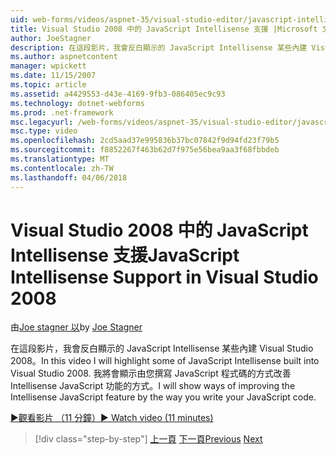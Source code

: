```yaml
---
uid: web-forms/videos/aspnet-35/visual-studio-editor/javascript-intellisense-support-in-visual-studio-2008
title: Visual Studio 2008 中的 JavaScript Intellisense 支援 |Microsoft 文件
author: JoeStagner
description: 在這段影片，我會反白顯示的 JavaScript Intellisense 某些內建 Visual Studio 2008。 我將會顯示方法改善 Intellisense JavaScript featu...
ms.author: aspnetcontent
manager: wpickett
ms.date: 11/15/2007
ms.topic: article
ms.assetid: a4429553-d43e-4169-9fb3-086405ec9c93
ms.technology: dotnet-webforms
ms.prod: .net-framework
msc.legacyurl: /web-forms/videos/aspnet-35/visual-studio-editor/javascript-intellisense-support-in-visual-studio-2008
msc.type: video
ms.openlocfilehash: 2cd5aad37e995836b37bc07842f9d94fd23f79b5
ms.sourcegitcommit: f8852267f463b62d7f975e56bea9aa3f68fbbdeb
ms.translationtype: MT
ms.contentlocale: zh-TW
ms.lasthandoff: 04/06/2018
---
```

<a name="javascript-intellisense-support-in-visual-studio-2008"></a><span data-ttu-id="4dc76-104">Visual Studio 2008 中的 JavaScript Intellisense 支援</span><span class="sxs-lookup"><span data-stu-id="4dc76-104">JavaScript Intellisense Support in Visual Studio 2008</span></span>
====================
<span data-ttu-id="4dc76-105">由[Joe stagner 以](https://github.com/JoeStagner)</span><span class="sxs-lookup"><span data-stu-id="4dc76-105">by [Joe Stagner](https://github.com/JoeStagner)</span></span>

<span data-ttu-id="4dc76-106">在這段影片，我會反白顯示的 JavaScript Intellisense 某些內建 Visual Studio 2008。</span><span class="sxs-lookup"><span data-stu-id="4dc76-106">In this video I will highlight some of JavaScript Intellisense built into Visual Studio 2008.</span></span> <span data-ttu-id="4dc76-107">我將會顯示由您撰寫 JavaScript 程式碼的方式改善 Intellisense JavaScript 功能的方式。</span><span class="sxs-lookup"><span data-stu-id="4dc76-107">I will show ways of improving the Intellisense JavaScript feature by the way you write your JavaScript code.</span></span>

[<span data-ttu-id="4dc76-108">&#9654;觀看影片 （11 分鐘）</span><span class="sxs-lookup"><span data-stu-id="4dc76-108">&#9654; Watch video (11 minutes)</span></span>](https://channel9.msdn.com/Blogs/ASP-NET-Site-Videos/javascript-intellisense-support-in-visual-studio-2008)

> [!div class="step-by-step"]
> <span data-ttu-id="4dc76-109">[上一頁](new-designer-support-in-visual-studio-2008.md)
> [下一頁](javascript-debugging-in-visual-studio-2008.md)</span><span class="sxs-lookup"><span data-stu-id="4dc76-109">[Previous](new-designer-support-in-visual-studio-2008.md)
[Next](javascript-debugging-in-visual-studio-2008.md)</span></span>
